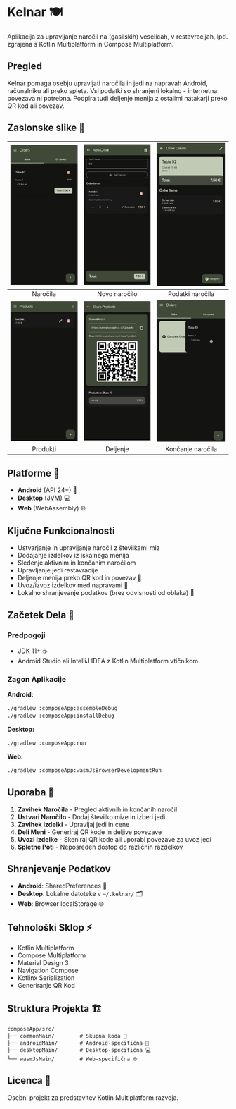 # Kelnar 🍽️

Aplikacija za upravljanje naročil na (gasilskih) veselicah, v restavracijah, ipd. zgrajena s Kotlin Multiplatform in Compose Multiplatform.

## Pregled

Kelnar pomaga osebju upravljati naročila in jedi na napravah Android, računalniku ali preko spleta. Vsi podatki so shranjeni lokalno - internetna povezava ni potrebna. Podpira tudi deljenje menija z ostalimi natakarji preko QR kod ali povezav.

## Zaslonske slike 📱

| <img width="256" src="metadata/en-US/images/phoneScreenshots/screenshot_kelnar_orders.png"> | <img width="256" src="metadata/en-US/images/phoneScreenshots/screenshot_kelnar_new-order.png"> | <img width="256" src="metadata/en-US/images/phoneScreenshots/screenshot_kelnar_order-detail.png"> |
|:---:|:---:|:---:|
| Naročila | Novo naročilo | Podatki naročila |
| <img width="256" src="metadata/en-US/images/phoneScreenshots/screenshot_kelnar_products.png"> | <img width="256" src="metadata/en-US/images/phoneScreenshots/screenshot_kelnar_share.png"> | <img width="256" src="metadata/en-US/images/phoneScreenshots/screenshot_kelnar_complete-order.png"> |
| Produkti | Deljenje | Končanje naročila |

## Platforme 📱

- **Android** (API 24+) 🤖
- **Desktop** (JVM) 💻
- **Web** (WebAssembly) 🌐

## Ključne Funkcionalnosti

- Ustvarjanje in upravljanje naročil z številkami miz
- Dodajanje izdelkov iz iskalnega menija
- Sledenje aktivnim in končanim naročilom
- Upravljanje jedi restavracije
- Deljenje menija preko QR kod in povezav 📲
- Uvoz/izvoz izdelkov med napravami 🔄
- Lokalno shranjevanje podatkov (brez odvisnosti od oblaka) 💾

## Začetek Dela 🚀

### Predpogoji

- JDK 11+ ☕
- Android Studio ali IntelliJ IDEA z Kotlin Multiplatform vtičnikom

### Zagon Aplikacije

**Android:**
```bash
./gradlew :composeApp:assembleDebug
./gradlew :composeApp:installDebug
```

**Desktop:**
```bash
./gradlew :composeApp:run
```

**Web:**
```bash
./gradlew :composeApp:wasmJsBrowserDevelopmentRun
```

## Uporaba 📖

1. **Zavihek Naročila** - Pregled aktivnih in končanih naročil
2. **Ustvari Naročilo** - Dodaj številko mize in izberi jedi
3. **Zavihek Izdelki** - Upravljaj jedi in cene
4. **Deli Meni** - Generiraj QR kode in deljive povezave
5. **Uvozi Izdelke** - Skeniraj QR kode ali uporabi povezave za uvoz jedi
6. **Spletne Poti** - Neposreden dostop do različnih razdelkov

## Shranjevanje Podatkov

- **Android**: SharedPreferences 📱
- **Desktop**: Lokalne datoteke v `~/.kelnar/` 🗂️
- **Web**: Browser localStorage 🌐

## Tehnološki Sklop ⚡

- Kotlin Multiplatform
- Compose Multiplatform
- Material Design 3
- Navigation Compose
- Kotlinx Serialization
- Generiranje QR Kod

## Struktura Projekta 🏗️

```
composeApp/src/
├── commonMain/        # Skupna koda 🔗
├── androidMain/       # Android-specifična 🤖
├── desktopMain/       # Desktop-specifična 💻
└── wasmJsMain/        # Web-specifična 🌐
```

## Licenca 📝

Osebni projekt za predstavitev Kotlin Multiplatform razvoja.
